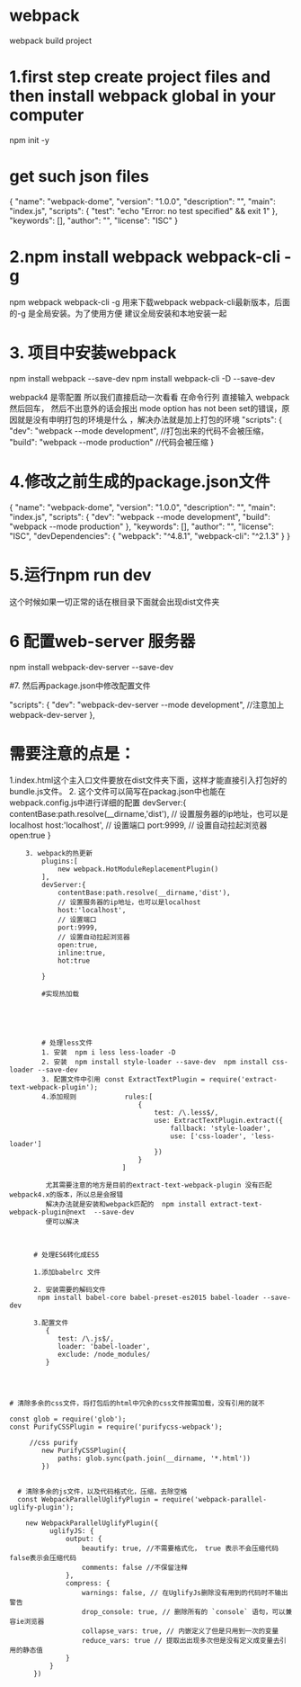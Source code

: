 # webpack
webpack build project

# 1.first step  create project files and then install webpack global in your computer

npm init -y

# get such json files
{
  "name": "webpack-dome",
  "version": "1.0.0",
  "description": "",
  "main": "index.js",
  "scripts": {
    "test": "echo \"Error: no test specified\" && exit 1"
  },
  "keywords": [],
  "author": "",
  "license": "ISC"
}
# 2.npm install webpack webpack-cli -g

npm webpack webpack-cli -g 用来下载webpack webpack-cli最新版本，后面的-g 是全局安装。为了使用方便 建议全局安装和本地安装一起

# 3. 项目中安装webpack

npm install webpack --save-dev
npm install webpack-cli -D --save-dev

 webpack4 是零配置 所以我们直接启动一次看看 在命令行列 直接输入 webpack 然后回车， 然后不出意外的话会报出 mode option has not been set的错误，原因就是没有申明打包的环境是什么
 ，解决办法就是加上打包的环境
 "scripts": {
   "dev": "webpack --mode development", //打包出来的代码不会被压缩，
   "build": "webpack --mode production"  //代码会被压缩
 }

# 4.修改之前生成的package.json文件

{
  "name": "webpack-dome",
  "version": "1.0.0",
  "description": "",
  "main": "index.js",
  "scripts": {
    "dev": "webpack --mode development",
    "build": "webpack --mode production"
  },
  "keywords": [],
  "author": "",
  "license": "ISC",
  "devDependencies": {
     "webpack": "^4.8.1",
     "webpack-cli": "^2.1.3"
  }
}

# 5.运行npm run dev

这个时候如果一切正常的话在根目录下面就会出现dist文件夹


# 6 配置web-server 服务器
npm install webpack-dev-server --save-dev

#7. 然后再package.json中修改配置文件

"scripts": {
    "dev": "webpack-dev-server --mode development",  //注意加上webpack-dev-server
  },

  #  需要注意的点是：
  1.index.html这个主入口文件要放在dist文件夹下面，这样才能直接引入打包好的bundle.js文件。
  2. 这个文件可以简写在packag.json中也能在webpack.config.js中进行详细的配置
  devServer:{
            contentBase:path.resolve(__dirname,'dist'),
            // 设置服务器的ip地址，也可以是localhost
            host:'localhost',
            // 设置端口
            port:9999,
            // 设置自动拉起浏览器
            open:true
        }

        3. webpack的热更新
            plugins:[
                new webpack.HotModuleReplacementPlugin()
            ],
            devServer:{
                contentBase:path.resolve(__dirname,'dist'),
                // 设置服务器的ip地址，也可以是localhost
                host:'localhost',
                // 设置端口
                port:9999,
                // 设置自动拉起浏览器
                open:true,
                inline:true,
                hot:true

            }

            #实现热加载





            # 处理less文件
            1. 安装  npm i less less-loader -D
            2. 安装  npm install style-loader --save-dev  npm install css-loader --save-dev
            3. 配置文件中引用 const ExtractTextPlugin = require('extract-text-webpack-plugin');
            4.添加规则            rules:[
                                    {
                                        test: /\.less$/,
                                        use: ExtractTextPlugin.extract({
                                            fallback: 'style-loader',
                                            use: ['css-loader', 'less-loader']
                                        })
                                    }
                                ]

             尤其需要注意的地方是目前的extract-text-webpack-plugin 没有匹配webpack4.x的版本，所以总是会报错
             解决办法就是安装和webpack匹配的  npm install extract-text-webpack-plugin@next  --save-dev
             便可以解决



          # 处理ES6转化成ES5

          1.添加babelrc 文件

          2. 安装需要的解码文件
           npm install babel-core babel-preset-es2015 babel-loader --save-dev

          3.配置文件
             {
                test: /\.js$/,
                loader: 'babel-loader',
                exclude: /node_modules/
             }




    # 清除多余的css文件，将打包后的html中冗余的css文件按需加载，没有引用的就不

    const glob = require('glob');
    const PurifyCSSPlugin = require('purifycss-webpack');

         //css purify
            new PurifyCSSPlugin({
                paths: glob.sync(path.join(__dirname, '*.html'))
            })


      # 清除多余的js文件，以及代码格式化，压缩，去除空格
      const WebpackParallelUglifyPlugin = require('webpack-parallel-uglify-plugin');

        new WebpackParallelUglifyPlugin({
              uglifyJS: {
                  output: {
                      beautify: true, //不需要格式化， true 表示不会压缩代码 false表示会压缩代码
                      comments: false //不保留注释
                  },
                  compress: {
                      warnings: false, // 在UglifyJs删除没有用到的代码时不输出警告
                      drop_console: true, // 删除所有的 `console` 语句，可以兼容ie浏览器
                      collapse_vars: true, // 内嵌定义了但是只用到一次的变量
                      reduce_vars: true // 提取出出现多次但是没有定义成变量去引用的静态值
                  }
              }
          })



